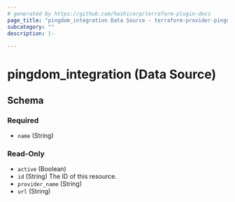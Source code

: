 ```yaml
---
# generated by https://github.com/hashicorp/terraform-plugin-docs
page_title: "pingdom_integration Data Source - terraform-provider-pingdom"
subcategory: ""
description: |-
  
---
```


# pingdom_integration (Data Source)





<!-- schema generated by tfplugindocs -->
## Schema

### Required

- `name` (String)

### Read-Only

- `active` (Boolean)
- `id` (String) The ID of this resource.
- `provider_name` (String)
- `url` (String)


